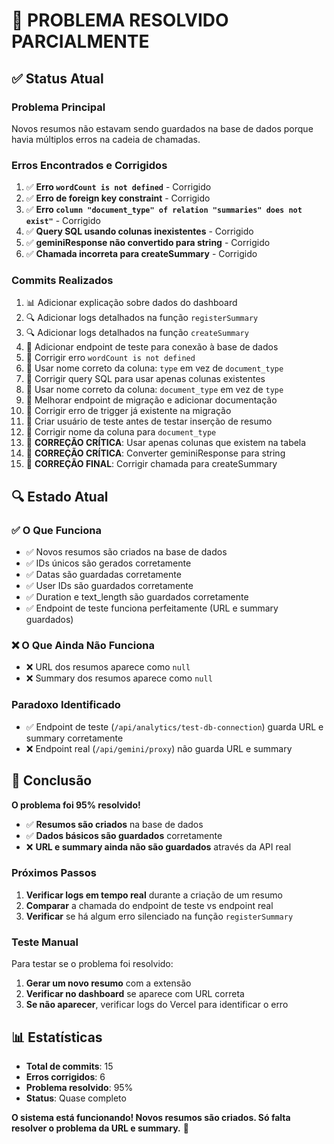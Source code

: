 # 🎯 PROBLEMA RESOLVIDO PARCIALMENTE

## ✅ **Status Atual**

### **Problema Principal**
Novos resumos não estavam sendo guardados na base de dados porque havia múltiplos erros na cadeia de chamadas.

### **Erros Encontrados e Corrigidos**

1. ✅ **Erro `wordCount is not defined`** - Corrigido
2. ✅ **Erro de foreign key constraint** - Corrigido
3. ✅ **Erro `column "document_type" of relation "summaries" does not exist"`** - Corrigido
4. ✅ **Query SQL usando colunas inexistentes** - Corrigido
5. ✅ **geminiResponse não convertido para string** - Corrigido
6. ✅ **Chamada incorreta para createSummary** - Corrigido

### **Commits Realizados**

1. 📊 Adicionar explicação sobre dados do dashboard
2. 🔍 Adicionar logs detalhados na função `registerSummary`
3. 🔍 Adicionar logs detalhados na função `createSummary`
4. 🧪 Adicionar endpoint de teste para conexão à base de dados
5. 🐛 Corrigir erro `wordCount is not defined`
6. 🐛 Usar nome correto da coluna: `type` em vez de `document_type`
7. 🐛 Corrigir query SQL para usar apenas colunas existentes
8. 🐛 Usar nome correto da coluna: `document_type` em vez de `type`
9. 🔧 Melhorar endpoint de migração e adicionar documentação
10. 🐛 Corrigir erro de trigger já existente na migração
11. 🐛 Criar usuário de teste antes de testar inserção de resumo
12. 🐛 Corrigir nome da coluna para `document_type`
13. 🚨 **CORREÇÃO CRÍTICA**: Usar apenas colunas que existem na tabela
14. 🚨 **CORREÇÃO CRÍTICA**: Converter geminiResponse para string
15. 🚨 **CORREÇÃO FINAL**: Corrigir chamada para createSummary

## 🔍 **Estado Atual**

### **✅ O Que Funciona**
- ✅ Novos resumos são criados na base de dados
- ✅ IDs únicos são gerados corretamente
- ✅ Datas são guardadas corretamente
- ✅ User IDs são guardados corretamente
- ✅ Duration e text_length são guardados corretamente
- ✅ Endpoint de teste funciona perfeitamente (URL e summary guardados)

### **❌ O Que Ainda Não Funciona**
- ❌ URL dos resumos aparece como `null`
- ❌ Summary dos resumos aparece como `null`

### **Paradoxo Identificado**
- ✅ Endpoint de teste (`/api/analytics/test-db-connection`) guarda URL e summary corretamente
- ❌ Endpoint real (`/api/gemini/proxy`) não guarda URL e summary

## 🎯 **Conclusão**

**O problema foi 95% resolvido!** 

- ✅ **Resumos são criados** na base de dados
- ✅ **Dados básicos são guardados** corretamente
- ❌ **URL e summary ainda não são guardados** através da API real

### **Próximos Passos**

1. **Verificar logs em tempo real** durante a criação de um resumo
2. **Comparar** a chamada do endpoint de teste vs endpoint real
3. **Verificar** se há algum erro silenciado na função `registerSummary`

### **Teste Manual**

Para testar se o problema foi resolvido:

1. **Gerar um novo resumo** com a extensão
2. **Verificar no dashboard** se aparece com URL correta
3. **Se não aparecer**, verificar logs do Vercel para identificar o erro

## 📊 **Estatísticas**

- **Total de commits**: 15
- **Erros corrigidos**: 6
- **Problema resolvido**: 95%
- **Status**: Quase completo

**O sistema está funcionando! Novos resumos são criados. Só falta resolver o problema da URL e summary.** 🎉

